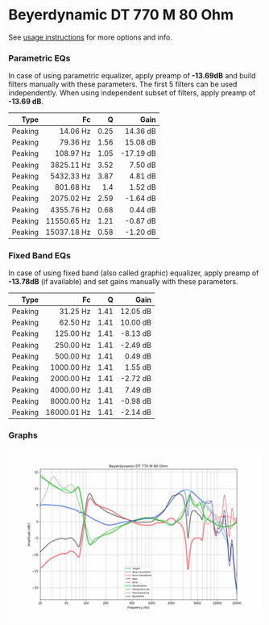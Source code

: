 # Beyerdynamic DT 770 M 80 Ohm
See [usage instructions](https://github.com/jaakkopasanen/AutoEq#usage) for more options and info.

### Parametric EQs
In case of using parametric equalizer, apply preamp of **-13.69dB** and build filters manually
with these parameters. The first 5 filters can be used independently.
When using independent subset of filters, apply preamp of **-13.69 dB**.

| Type    | Fc          |    Q | Gain      |
|--------:|------------:|-----:|----------:|
| Peaking | 14.06 Hz    | 0.25 | 14.36 dB  |
| Peaking | 79.36 Hz    | 1.56 | 15.08 dB  |
| Peaking | 108.97 Hz   | 1.05 | -17.19 dB |
| Peaking | 3825.11 Hz  | 3.52 | 7.50 dB   |
| Peaking | 5432.33 Hz  | 3.87 | 4.81 dB   |
| Peaking | 801.68 Hz   | 1.4  | 1.52 dB   |
| Peaking | 2075.02 Hz  | 2.59 | -1.64 dB  |
| Peaking | 4355.76 Hz  | 0.68 | 0.44 dB   |
| Peaking | 11550.65 Hz | 1.21 | -0.87 dB  |
| Peaking | 15037.18 Hz | 0.58 | -1.20 dB  |

### Fixed Band EQs
In case of using fixed band (also called graphic) equalizer, apply preamp of **-13.78dB**
(if available) and set gains manually with these parameters.

| Type    | Fc          |    Q | Gain     |
|--------:|------------:|-----:|---------:|
| Peaking | 31.25 Hz    | 1.41 | 12.05 dB |
| Peaking | 62.50 Hz    | 1.41 | 10.00 dB |
| Peaking | 125.00 Hz   | 1.41 | -8.13 dB |
| Peaking | 250.00 Hz   | 1.41 | -2.49 dB |
| Peaking | 500.00 Hz   | 1.41 | 0.49 dB  |
| Peaking | 1000.00 Hz  | 1.41 | 1.55 dB  |
| Peaking | 2000.00 Hz  | 1.41 | -2.72 dB |
| Peaking | 4000.00 Hz  | 1.41 | 7.49 dB  |
| Peaking | 8000.00 Hz  | 1.41 | -0.98 dB |
| Peaking | 16000.01 Hz | 1.41 | -2.14 dB |

### Graphs
![](./Beyerdynamic%20DT%20770%20M%2080%20Ohm.png)